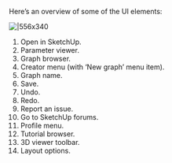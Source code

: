 Here’s an overview of some of the UI elements:

![|556x340](https://lh3.googleusercontent.com/j2L8zkPb-feIHz1vDU9srR4712zHqV3pu9vi_L3iD81LL6cHW5Xn2k7g_LQ2XsSkebDTMphYoJLJxVLJLBTGQ6bGV9yW00onSQlNFxJl8ZKX8EBfcQKmBCE1TFGfsALiSbmuFc7gFGQiqKtFlY4iVAxglVITdqWXpkkMoWxcsf6-hE1N-xBYYLfT2Q)

1. Open in SketchUp.
2. Parameter viewer.
3. Graph browser.
4. Creator menu (with ‘New graph’ menu item).
5. Graph name.
6. Save.
7. Undo.
8. Redo.
9. Report an issue.
10. Go to SketchUp forums.
11. Profile menu.
12. Tutorial browser.
13. 3D viewer toolbar.
14. Layout options.